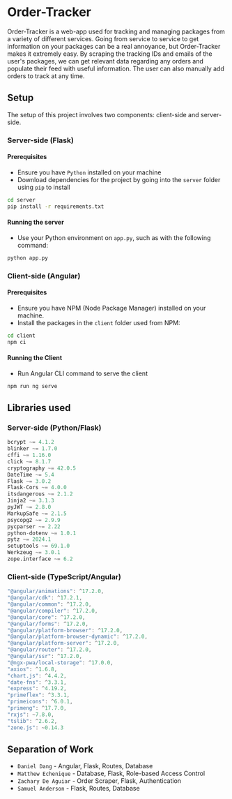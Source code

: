 # Order-Tracker

Order-Tracker is a web-app used for tracking and managing packages from a variety of different services. Going from service to service to get information on your packages can be a real annoyance, but Order-Tracker makes it extremely easy. By scraping the tracking IDs and emails of the user's packages, we can get relevant data regarding any orders and populate their feed with useful information. The user can also manually add orders to track at any time.

## Setup

The setup of this project involves two components: client-side and server-side.

### Server-side (Flask)

#### Prerequisites
- Ensure you have `Python` installed on your machine
- Download dependencies for the project by going into the `server` folder using `pip` to install

```bash
cd server
pip install -r requirements.txt
```

#### Running the server
- Use your Python environment on `app.py`, such as with the following command: 
```bash
python app.py
```

### Client-side (Angular)

#### Prerequisites
- Ensure you have NPM (Node Package Manager) installed on your machine.
- Install the packages in the `client` folder used from NPM:
```bash
cd client
npm ci
```

#### Running the Client
- Run Angular CLI command to serve the client 
```bash
npm run ng serve
```

## Libraries used

### Server-side (Python/Flask) 
```py
bcrypt ~= 4.1.2
blinker ~= 1.7.0
cffi ~= 1.16.0
click ~= 8.1.7
cryptography ~= 42.0.5
DateTime ~= 5.4
Flask ~= 3.0.2
Flask-Cors ~= 4.0.0
itsdangerous ~= 2.1.2
Jinja2 ~= 3.1.3
pyJWT ~= 2.8.0
MarkupSafe ~= 2.1.5
psycopg2 ~= 2.9.9
pycparser ~= 2.22
python-dotenv ~= 1.0.1
pytz ~= 2024.1
setuptools ~= 69.1.0
Werkzeug ~= 3.0.1
zope.interface ~= 6.2
```
### Client-side (TypeScript/Angular)
```js
"@angular/animations": ^17.2.0,
"@angular/cdk": ^17.2.1,
"@angular/common": ^17.2.0,
"@angular/compiler": ^17.2.0,
"@angular/core": ^17.2.0,
"@angular/forms": ^17.2.0,
"@angular/platform-browser": ^17.2.0,
"@angular/platform-browser-dynamic": ^17.2.0,
"@angular/platform-server": ^17.2.0,
"@angular/router": ^17.2.0,
"@angular/ssr": ^17.2.0,
"@ngx-pwa/local-storage": ^17.0.0,
"axios": ^1.6.8,
"chart.js": ^4.4.2,
"date-fns": ^3.3.1,
"express": ^4.19.2,
"primeflex": ^3.3.1,
"primeicons": ^6.0.1,
"primeng": ^17.7.0,
"rxjs": ~7.8.0,
"tslib": ^2.6.2,
"zone.js": ~0.14.3
```

## Separation of Work
* `Daniel Dang` - Angular, Flask, Routes, Database
* `Matthew Echenique` - Database, Flask, Role-based Access Control
* `Zachary De Aguiar` - Order Scraper, Flask, Authentication
* `Samuel Anderson` - Flask, Routes, Database
